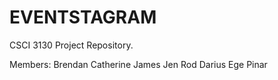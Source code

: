EVENTSTAGRAM
====================

CSCI 3130 Project Repository.

Members:
Brendan
Catherine
James
Jen
Rod
Darius
Ege
Pinar
